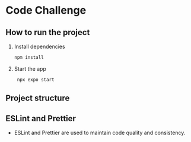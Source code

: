 # Code Challenge

## How to run the project

1. Install dependencies

   ```bash
   npm install
   ```

2. Start the app

   ```bash
    npx expo start
   ```



## Project structure

## ESLint and Prettier
* ESLint and Prettier are used to maintain code quality and consistency.
